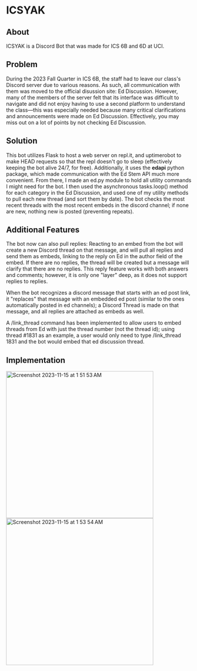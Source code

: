 # ICSYAK
## About
ICSYAK is a Discord Bot that was made for ICS 6B and 6D at UCI. 
## Problem
During the 2023 Fall Quarter in ICS 6B, the staff had to leave our class's Discord server due to various reasons. As such, all communication with them was moved to the official disussion site: Ed Discussion.
However, many of the members of the server felt that its interface was difficult to navigate and did not enjoy having to use a second platform to understand the class—this was especially needed because many critical clarifications and announcements were made on Ed Discussion. Effectively, you may miss out on a lot of points by not checking Ed Discussion.
## Solution
This bot utilizes Flask to host a web server on repl.it, and uptimerobot to make HEAD requests so that the repl doesn't go to sleep (effectively keeping the bot alive 24/7, for free). Additionally, it uses the **edapi** python package, which made communication with the Ed Stem API much more convenient. From there, I made an ed.py module to hold all utility commands I might need for the bot. I then used the asynchronous tasks.loop() method for each category in the Ed Discussion, and used one of my utility methods to pull each new thread (and sort them by date). The bot checks the most recent threads with the most recent embeds in the discord channel; if none are new, nothing new is posted (preventing repeats).

## Additional Features
The bot now can also pull replies: Reacting to an embed from the bot will create a new Discord thread on that message, and will pull all replies and send them as embeds, linking to the reply on Ed in the author field of the embed. If there are no replies, the thread will be created but a message will clarify that there are no replies. This reply feature works with both answers and comments; however, it is only one "layer" deep, as it does not support replies to replies.

When the bot recognizes a discord message that starts with an ed post link, it "replaces" that message with an embedded ed post (similar to the ones automatically posted in ed channels); a Discord Thread is made on that message, and all replies are attached as embeds as well.

A /link_thread command has been implemented to allow users to embed threads from Ed with just the thread number (not the thread id); using thread #1831 as an example, a user would only need to type /link_thread 1831 and the bot would embed that ed discussion thread.
## Implementation
<img height="400" align="center" alt="Screenshot 2023-11-15 at 1 51 53 AM" src="https://github.com/YKawesome/ICSYAK/assets/72176181/b3a86909-859d-4858-8401-8603b4f23a0c"><img height="400" align="center" alt="Screenshot 2023-11-15 at 1 53 54 AM" src="https://github.com/YKawesome/ICSYAK/assets/72176181/4f9bfe3e-3688-4d27-a43c-2d662925152c">

